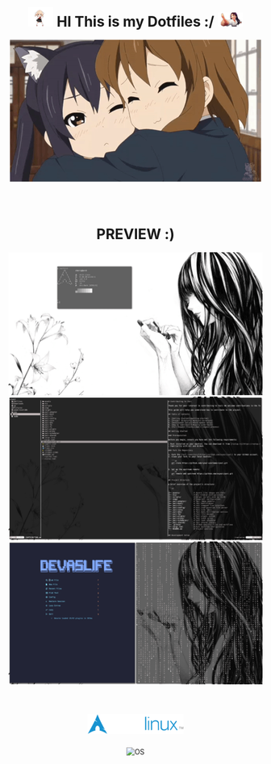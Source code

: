 <h1 align="center">
      <img src="preview/shigure-ui-dance.gif" width="50">
    HI This is my Dotfiles :/
      <img src="preview/nagatoro-laughing.gif" width="50">
  </h1>
<p align="center">
  <img align="center" src="preview/hugs.gif" alt="GIF" />
  
</p>
  <br>
  <br>
  <h1 align="center">PREVIEW :)</h1>
  <img src="preview/Sat Sep 28 09_16_56 PM +03 2024.png">
  <img src="preview/Sat Sep 28 09_10_37 PM +03 2024.png">
  <img src="preview/Sat Sep 28 11_25_10 PM +03 2024.png">
 <br>
  <br>

<h1 align="center">
  <img alt="Logo" title="Logo" src="/preview/logo.png" />
</h1>

<p align="center">
  <img src="https://img.shields.io/static/v1?label=ARCH&message=DWM&color=7393B3&labelColor=black" alt="OS" />
</p>
